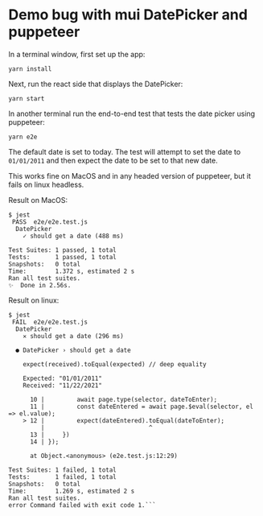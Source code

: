 # Demo bug with mui DatePicker and puppeteer

In a terminal window, first set up the app:
```
yarn install
```

Next, run the react side that displays the DatePicker:

```
yarn start
```

In another terminal run the end-to-end test that tests the date picker using puppeteer:

```
yarn e2e
```

The default date is set to today.
The test will attempt to set the date to `01/01/2011`
and then expect the date to be set to that new date.

This works fine on MacOS and in any headed version of puppeteer, but it fails on linux headless.

Result on MacOS:
```
$ jest
 PASS  e2e/e2e.test.js
  DatePicker
    ✓ should get a date (488 ms)

Test Suites: 1 passed, 1 total
Tests:       1 passed, 1 total
Snapshots:   0 total
Time:        1.372 s, estimated 2 s
Ran all test suites.
✨  Done in 2.56s.
```


Result on linux:
```
$ jest
 FAIL  e2e/e2e.test.js
  DatePicker
    ✕ should get a date (296 ms)

  ● DatePicker › should get a date

    expect(received).toEqual(expected) // deep equality

    Expected: "01/01/2011"
    Received: "11/22/2021"

      10 |         await page.type(selector, dateToEnter);
      11 |         const dateEntered = await page.$eval(selector, el => el.value);
    > 12 |         expect(dateEntered).toEqual(dateToEnter);
         |                             ^
      13 |     })
      14 | });

      at Object.<anonymous> (e2e.test.js:12:29)

Test Suites: 1 failed, 1 total
Tests:       1 failed, 1 total
Snapshots:   0 total
Time:        1.269 s, estimated 2 s
Ran all test suites.
error Command failed with exit code 1.```
